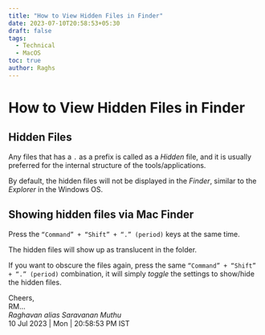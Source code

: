```yaml
---
title: "How to View Hidden Files in Finder"
date: 2023-07-10T20:58:53+05:30
draft: false
tags:
  - Technical
  - MacOS
toc: true
author: Raghs
---
```


# How to View Hidden Files in Finder

## Hidden Files 

Any files that has a `.` as a prefix is called as a *Hidden* file, and it is usually preferred for the internal structure of the tools/applications.

By default, the hidden files will not be displayed in the *Finder*, similar to the *Explorer* in the Windows OS. 

## Showing hidden files via Mac Finder

Press the `“Command” + “Shift” + “.” (period)` keys at the same time. 

The hidden files will show up as translucent in the folder. 

If you want to obscure the files again, press the same `“Command” + “Shift” + “.” (period)` combination, it will simply _toggle_ the settings to show/hide the hidden files.


Cheers,\
RM...\
_Raghavan alias Saravanan Muthu_\
10 Jul 2023 | Mon | 20:58:53 PM IST
